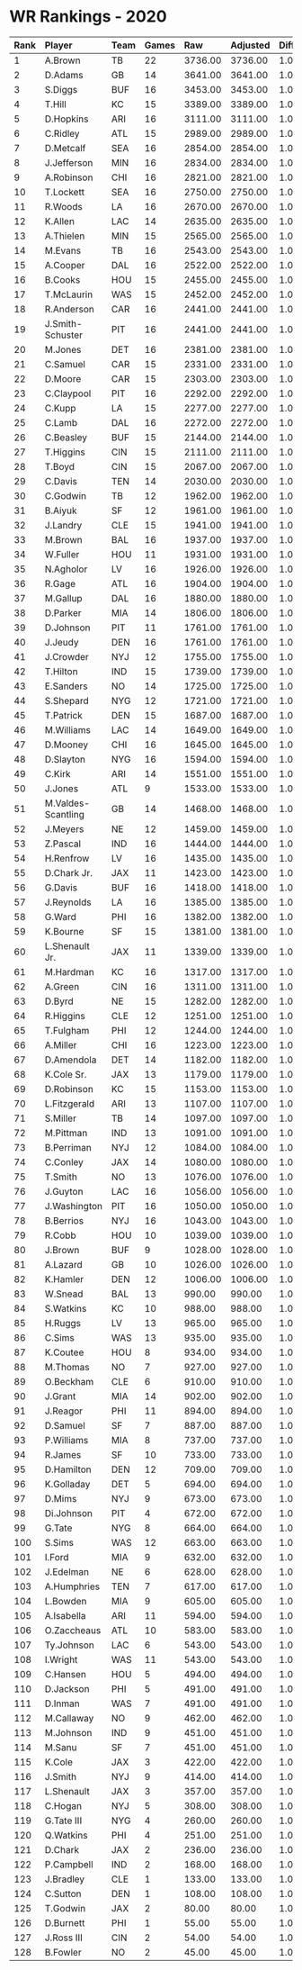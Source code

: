 # WR Rankings - 2020

| Rank | Player             | Team | Games | Raw     | Adjusted | Difficulty | Avg/Game | Typical | Consistency | Trend    |
| :----| :------------------| :----| :-----| :-------| :--------| :----------| :--------| :-------| :-----------| :--------|
| 1    | A.Brown            | TB   | 22    | 3736.00 | 3736.00  | 1.000      | 169.82   | 159.50  | 10/3/9      | +123.2%  |
| 2    | D.Adams            | GB   | 14    | 3641.00 | 3641.00  | 1.000      | 260.07   | 250.50  | 6/2/6       | +119.7%  |
| 3    | S.Diggs            | BUF  | 16    | 3453.00 | 3453.00  | 1.000      | 215.81   | 220.50  | 9/1/6       | +75.8%   |
| 4    | T.Hill             | KC   | 15    | 3389.00 | 3389.00  | 1.000      | 225.93   | 211.50  | 8/1/6       | +99.3%   |
| 5    | D.Hopkins          | ARI  | 16    | 3111.00 | 3111.00  | 1.000      | 194.44   | 192.50  | 7/0/9       | +117.1%  |
| 6    | C.Ridley           | ATL  | 15    | 2989.00 | 2989.00  | 1.000      | 199.27   | 215.50  | 10/0/5      | +93.1%   |
| 7    | D.Metcalf          | SEA  | 16    | 2854.00 | 2854.00  | 1.000      | 178.38   | 186.00  | 8/2/6       | +136.2%  |
| 8    | J.Jefferson        | MIN  | 16    | 2834.00 | 2834.00  | 1.000      | 177.12   | 180.00  | 8/1/7       | +172.9%  |
| 9    | A.Robinson         | CHI  | 16    | 2821.00 | 2821.00  | 1.000      | 176.31   | 178.50  | 9/0/7       | +106.3%  |
| 10   | T.Lockett          | SEA  | 16    | 2750.00 | 2750.00  | 1.000      | 171.88   | 151.50  | 10/0/6      | +212.3%  |
| 11   | R.Woods            | LA   | 16    | 2670.00 | 2670.00  | 1.000      | 166.88   | 164.00  | 7/2/7       | +101.7%  |
| 12   | K.Allen            | LAC  | 14    | 2635.00 | 2635.00  | 1.000      | 188.21   | 182.50  | 7/1/6       | +131.0%  |
| 13   | A.Thielen          | MIN  | 15    | 2565.00 | 2565.00  | 1.000      | 171.00   | 174.00  | 8/0/7       | +185.9%  |
| 14   | M.Evans            | TB   | 16    | 2543.00 | 2543.00  | 1.000      | 158.94   | 151.50  | 7/1/8       | +146.5%  |
| 15   | A.Cooper           | DAL  | 16    | 2522.00 | 2522.00  | 1.000      | 157.62   | 169.50  | 7/4/5       | +104.2%  |
| 16   | B.Cooks            | HOU  | 15    | 2455.00 | 2455.00  | 1.000      | 163.67   | 164.00  | 9/1/5       | +157.9%  |
| 17   | T.McLaurin         | WAS  | 15    | 2452.00 | 2452.00  | 1.000      | 163.47   | 175.50  | 7/3/5       | +96.7%   |
| 18   | R.Anderson         | CAR  | 16    | 2441.00 | 2441.00  | 1.000      | 152.56   | 157.50  | 8/0/8       | +93.7%   |
| 19   | J.Smith-Schuster   | PIT  | 16    | 2441.00 | 2441.00  | 1.000      | 152.56   | 163.00  | 8/0/8       | +120.8%  |
| 20   | M.Jones            | DET  | 16    | 2381.00 | 2381.00  | 1.000      | 148.81   | 170.50  | 11/0/5      | +173.8%  |
| 21   | C.Samuel           | CAR  | 15    | 2331.00 | 2331.00  | 1.000      | 155.40   | 163.50  | 8/0/7       | +110.3%  |
| 22   | D.Moore            | CAR  | 15    | 2303.00 | 2303.00  | 1.000      | 153.53   | 153.00  | 7/0/8       | +116.0%  |
| 23   | C.Claypool         | PIT  | 16    | 2292.00 | 2292.00  | 1.000      | 143.25   | 126.50  | 7/1/8       | +196.5%  |
| 24   | C.Kupp             | LA   | 15    | 2277.00 | 2277.00  | 1.000      | 151.80   | 137.50  | 7/1/7       | +103.8%  |
| 25   | C.Lamb             | DAL  | 16    | 2272.00 | 2272.00  | 1.000      | 142.00   | 151.50  | 8/3/5       | +98.6%   |
| 26   | C.Beasley          | BUF  | 15    | 2144.00 | 2144.00  | 1.000      | 142.93   | 139.00  | 9/0/6       | +143.4%  |
| 27   | T.Higgins          | CIN  | 15    | 2111.00 | 2111.00  | 1.000      | 140.73   | 141.00  | 7/1/7       | +128.8%  |
| 28   | T.Boyd             | CIN  | 15    | 2067.00 | 2067.00  | 1.000      | 137.80   | 140.50  | 7/2/6       | +183.9%  |
| 29   | C.Davis            | TEN  | 14    | 2030.00 | 2030.00  | 1.000      | 145.00   | 142.00  | 8/0/6       | +171.1%  |
| 30   | C.Godwin           | TB   | 12    | 1962.00 | 1962.00  | 1.000      | 163.50   | 167.00  | 6/1/5       | +88.1%   |
| 31   | B.Aiyuk            | SF   | 12    | 1961.00 | 1961.00  | 1.000      | 163.42   | 160.50  | 5/0/7       | +131.8%  |
| 32   | J.Landry           | CLE  | 15    | 1941.00 | 1941.00  | 1.000      | 129.40   | 122.00  | 6/4/5       | +105.8%  |
| 33   | M.Brown            | BAL  | 16    | 1937.00 | 1937.00  | 1.000      | 121.06   | 122.00  | 7/1/8       | +135.7%  |
| 34   | W.Fuller           | HOU  | 11    | 1931.00 | 1931.00  | 1.000      | 175.55   | 177.00  | 6/0/5       | INACTIVE |
| 35   | N.Agholor          | LV   | 16    | 1926.00 | 1926.00  | 1.000      | 120.38   | 145.00  | 10/2/4      | +193.1%  |
| 36   | R.Gage             | ATL  | 16    | 1904.00 | 1904.00  | 1.000      | 119.00   | 111.00  | 7/1/8       | +186.2%  |
| 37   | M.Gallup           | DAL  | 16    | 1880.00 | 1880.00  | 1.000      | 117.50   | 106.50  | 8/1/7       | +176.8%  |
| 38   | D.Parker           | MIA  | 14    | 1806.00 | 1806.00  | 1.000      | 129.00   | 134.50  | 8/1/5       | +140.8%  |
| 39   | D.Johnson          | PIT  | 11    | 1761.00 | 1761.00  | 1.000      | 160.09   | 135.00  | 3/1/7       | INACTIVE |
| 40   | J.Jeudy            | DEN  | 16    | 1761.00 | 1761.00  | 1.000      | 110.06   | 101.00  | 7/0/9       | +193.1%  |
| 41   | J.Crowder          | NYJ  | 12    | 1755.00 | 1755.00  | 1.000      | 146.25   | 158.50  | 7/0/5       | +188.3%  |
| 42   | T.Hilton           | IND  | 15    | 1739.00 | 1739.00  | 1.000      | 115.93   | 107.50  | 7/2/6       | +150.6%  |
| 43   | E.Sanders          | NO   | 14    | 1725.00 | 1725.00  | 1.000      | 123.21   | 125.00  | 6/1/7       | +142.9%  |
| 44   | S.Shepard          | NYG  | 12    | 1721.00 | 1721.00  | 1.000      | 143.42   | 142.50  | 7/0/5       | +132.2%  |
| 45   | T.Patrick          | DEN  | 15    | 1687.00 | 1687.00  | 1.000      | 112.47   | 115.50  | 7/1/7       | +167.3%  |
| 46   | M.Williams         | LAC  | 14    | 1649.00 | 1649.00  | 1.000      | 117.79   | 109.50  | 7/0/7       | +244.5%  |
| 47   | D.Mooney           | CHI  | 16    | 1645.00 | 1645.00  | 1.000      | 102.81   | 97.00   | 7/2/7       | +110.4%  |
| 48   | D.Slayton          | NYG  | 16    | 1594.00 | 1594.00  | 1.000      | 99.62    | 91.50   | 8/1/7       | +229.6%  |
| 49   | C.Kirk             | ARI  | 14    | 1551.00 | 1551.00  | 1.000      | 110.79   | 113.00  | 8/1/5       | +194.7%  |
| 50   | J.Jones            | ATL  | 9     | 1533.00 | 1533.00  | 1.000      | 170.33   | 149.50  | 3/0/6       | INACTIVE |
| 51   | M.Valdes-Scantling | GB   | 14    | 1468.00 | 1468.00  | 1.000      | 104.86   | 103.00  | 7/1/6       | +360.3%  |
| 52   | J.Meyers           | NE   | 12    | 1459.00 | 1459.00  | 1.000      | 121.58   | 120.50  | 6/2/4       | +133.9%  |
| 53   | Z.Pascal           | IND  | 16    | 1444.00 | 1444.00  | 1.000      | 90.25    | 78.00   | 7/1/8       | +163.7%  |
| 54   | H.Renfrow          | LV   | 16    | 1435.00 | 1435.00  | 1.000      | 89.69    | 89.50   | 8/2/6       | +117.5%  |
| 55   | D.Chark Jr.        | JAX  | 11    | 1423.00 | 1423.00  | 1.000      | 129.36   | 110.50  | 7/0/4       | +164.4%  |
| 56   | G.Davis            | BUF  | 16    | 1418.00 | 1418.00  | 1.000      | 88.62    | 96.00   | 9/0/7       | +289.0%  |
| 57   | J.Reynolds         | LA   | 16    | 1385.00 | 1385.00  | 1.000      | 86.56    | 90.50   | 9/0/7       | +169.3%  |
| 58   | G.Ward             | PHI  | 16    | 1382.00 | 1382.00  | 1.000      | 86.38    | 95.50   | 8/3/5       | +253.1%  |
| 59   | K.Bourne           | SF   | 15    | 1381.00 | 1381.00  | 1.000      | 92.07    | 91.50   | 8/1/6       | +126.4%  |
| 60   | L.Shenault Jr.     | JAX  | 11    | 1339.00 | 1339.00  | 1.000      | 121.73   | 117.50  | 5/0/6       | +151.8%  |
| 61   | M.Hardman          | KC   | 16    | 1317.00 | 1317.00  | 1.000      | 82.31    | 84.00   | 9/1/6       | +209.0%  |
| 62   | A.Green            | CIN  | 16    | 1311.00 | 1311.00  | 1.000      | 81.94    | 84.00   | 8/0/8       | +493.7%  |
| 63   | D.Byrd             | NE   | 15    | 1282.00 | 1282.00  | 1.000      | 85.47    | 81.50   | 9/1/5       | +268.5%  |
| 64   | R.Higgins          | CLE  | 12    | 1251.00 | 1251.00  | 1.000      | 104.25   | 126.50  | 8/1/3       | +189.7%  |
| 65   | T.Fulgham          | PHI  | 12    | 1244.00 | 1244.00  | 1.000      | 103.67   | 117.00  | 7/0/5       | +444.6%  |
| 66   | A.Miller           | CHI  | 16    | 1223.00 | 1223.00  | 1.000      | 76.44    | 80.50   | 11/0/5      | +213.2%  |
| 67   | D.Amendola         | DET  | 14    | 1182.00 | 1182.00  | 1.000      | 84.43    | 77.00   | 6/0/8       | +137.7%  |
| 68   | K.Cole Sr.         | JAX  | 13    | 1179.00 | 1179.00  | 1.000      | 90.69    | 79.00   | 7/0/6       | +248.0%  |
| 69   | D.Robinson         | KC   | 15    | 1153.00 | 1153.00  | 1.000      | 76.87    | 73.50   | 8/0/7       | +221.0%  |
| 70   | L.Fitzgerald       | ARI  | 13    | 1107.00 | 1107.00  | 1.000      | 85.15    | 82.50   | 5/1/7       | +173.7%  |
| 71   | S.Miller           | TB   | 14    | 1097.00 | 1097.00  | 1.000      | 78.36    | 71.50   | 8/0/6       | +507.7%  |
| 72   | M.Pittman          | IND  | 13    | 1091.00 | 1091.00  | 1.000      | 83.92    | 78.00   | 6/2/5       | +147.1%  |
| 73   | B.Perriman         | NYJ  | 12    | 1084.00 | 1084.00  | 1.000      | 90.33    | 87.00   | 7/0/5       | +251.7%  |
| 74   | C.Conley           | JAX  | 14    | 1080.00 | 1080.00  | 1.000      | 77.14    | 66.50   | 5/0/9       | +133.3%  |
| 75   | T.Smith            | NO   | 13    | 1076.00 | 1076.00  | 1.000      | 82.77    | 68.50   | 5/0/8       | +287.3%  |
| 76   | J.Guyton           | LAC  | 16    | 1056.00 | 1056.00  | 1.000      | 66.00    | 53.50   | 7/0/9       | +243.7%  |
| 77   | J.Washington       | PIT  | 16    | 1050.00 | 1050.00  | 1.000      | 65.62    | 69.00   | 10/0/6      | +349.7%  |
| 78   | B.Berrios          | NYJ  | 16    | 1043.00 | 1043.00  | 1.000      | 65.19    | 76.50   | 9/1/6       | +641.1%  |
| 79   | R.Cobb             | HOU  | 10    | 1039.00 | 1039.00  | 1.000      | 103.90   | 92.00   | 5/0/5       | INACTIVE |
| 80   | J.Brown            | BUF  | 9     | 1028.00 | 1028.00  | 1.000      | 114.22   | 108.50  | 4/0/5       | +399.2%  |
| 81   | A.Lazard           | GB   | 10    | 1026.00 | 1026.00  | 1.000      | 102.60   | 84.00   | 4/2/4       | +202.4%  |
| 82   | K.Hamler           | DEN  | 12    | 1006.00 | 1006.00  | 1.000      | 83.83    | 87.00   | 6/1/5       | +245.1%  |
| 83   | W.Snead            | BAL  | 13    | 990.00  | 990.00   | 1.000      | 76.15    | 61.50   | 7/0/6       | +307.6%  |
| 84   | S.Watkins          | KC   | 10    | 988.00  | 988.00   | 1.000      | 98.80    | 93.50   | 4/3/3       | +105.9%  |
| 85   | H.Ruggs            | LV   | 13    | 965.00  | 965.00   | 1.000      | 74.23    | 63.50   | 6/0/7       | +271.3%  |
| 86   | C.Sims             | WAS  | 13    | 935.00  | 935.00   | 1.000      | 71.92    | 67.00   | 6/0/7       | +370.8%  |
| 87   | K.Coutee           | HOU  | 8     | 934.00  | 934.00   | 1.000      | 116.75   | 126.00  | 5/0/3       | +145.9%  |
| 88   | M.Thomas           | NO   | 7     | 927.00  | 927.00   | 1.000      | 132.43   | 137.00  | 4/0/3       | INACTIVE |
| 89   | O.Beckham          | CLE  | 6     | 910.00  | 910.00   | 1.000      | 151.67   | 125.00  | 3/1/2       | INACTIVE |
| 90   | J.Grant            | MIA  | 14    | 902.00  | 902.00   | 1.000      | 64.43    | 59.50   | 5/2/7       | +140.4%  |
| 91   | J.Reagor           | PHI  | 11    | 894.00  | 894.00   | 1.000      | 81.27    | 79.50   | 5/0/6       | +72.7%   |
| 92   | D.Samuel           | SF   | 7     | 887.00  | 887.00   | 1.000      | 126.71   | 122.00  | 3/0/4       | INACTIVE |
| 93   | P.Williams         | MIA  | 8     | 737.00  | 737.00   | 1.000      | 92.12    | 103.00  | 6/0/2       | INACTIVE |
| 94   | R.James            | SF   | 10    | 733.00  | 733.00   | 1.000      | 73.30    | 52.50   | 5/0/5       | +1504.7% |
| 95   | D.Hamilton         | DEN  | 12    | 709.00  | 709.00   | 1.000      | 59.08    | 78.50   | 9/0/3       | +416.5%  |
| 96   | K.Golladay         | DET  | 5     | 694.00  | 694.00   | 1.000      | 138.80   | 165.50  | 2/1/2       | INACTIVE |
| 97   | D.Mims             | NYJ  | 9     | 673.00  | 673.00   | 1.000      | 74.78    | 85.00   | 5/0/4       | +169.6%  |
| 98   | Di.Johnson         | PIT  | 4     | 672.00  | 672.00   | 1.000      | 168.00   | 183.50  | 2/0/2       | N/A      |
| 99   | G.Tate             | NYG  | 8     | 664.00  | 664.00   | 1.000      | 83.00    | 89.00   | 3/1/4       | INACTIVE |
| 100  | S.Sims             | WAS  | 12    | 663.00  | 663.00   | 1.000      | 55.25    | 59.00   | 6/0/6       | +357.1%  |
| 101  | I.Ford             | MIA  | 9     | 632.00  | 632.00   | 1.000      | 70.22    | 64.00   | 5/0/4       | +166.3%  |
| 102  | J.Edelman          | NE   | 6     | 628.00  | 628.00   | 1.000      | 104.67   | 93.00   | 4/0/2       | INACTIVE |
| 103  | A.Humphries        | TEN  | 7     | 617.00  | 617.00   | 1.000      | 88.14    | 92.50   | 3/1/3       | INACTIVE |
| 104  | L.Bowden           | MIA  | 9     | 605.00  | 605.00   | 1.000      | 67.22    | 64.00   | 5/0/4       | +1243.5% |
| 105  | A.Isabella         | ARI  | 11    | 594.00  | 594.00   | 1.000      | 54.00    | 53.50   | 7/1/3       | INACTIVE |
| 106  | O.Zaccheaus        | ATL  | 10    | 583.00  | 583.00   | 1.000      | 58.30    | 48.50   | 7/0/3       | INACTIVE |
| 107  | Ty.Johnson         | LAC  | 6     | 543.00  | 543.00   | 1.000      | 90.50    | 103.50  | 4/0/2       | +224.2%  |
| 108  | I.Wright           | WAS  | 11    | 543.00  | 543.00   | 1.000      | 49.36    | 48.50   | 6/0/5       | +382.3%  |
| 109  | C.Hansen           | HOU  | 5     | 494.00  | 494.00   | 1.000      | 98.80    | 88.50   | 2/0/3       | N/A      |
| 110  | D.Jackson          | PHI  | 5     | 491.00  | 491.00   | 1.000      | 98.20    | 111.00  | 3/0/2       | N/A      |
| 111  | D.Inman            | WAS  | 7     | 491.00  | 491.00   | 1.000      | 70.14    | 63.00   | 4/0/3       | INACTIVE |
| 112  | M.Callaway         | NO   | 9     | 462.00  | 462.00   | 1.000      | 51.33    | 42.00   | 5/0/4       | +1188.9% |
| 113  | M.Johnson          | IND  | 9     | 451.00  | 451.00   | 1.000      | 50.11    | 35.00   | 4/0/5       | +795.1%  |
| 114  | M.Sanu             | SF   | 7     | 451.00  | 451.00   | 1.000      | 64.43    | 67.50   | 5/0/2       | +100.0%  |
| 115  | K.Cole             | JAX  | 3     | 422.00  | 422.00   | 1.000      | 140.67   | 140.67  | 1/0/2       | INACTIVE |
| 116  | J.Smith            | NYJ  | 9     | 414.00  | 414.00   | 1.000      | 46.00    | 46.50   | 6/0/3       | +715.1%  |
| 117  | L.Shenault         | JAX  | 3     | 357.00  | 357.00   | 1.000      | 119.00   | 119.00  | 1/1/1       | INACTIVE |
| 118  | C.Hogan            | NYJ  | 5     | 308.00  | 308.00   | 1.000      | 61.60    | 49.50   | 2/0/3       | INACTIVE |
| 119  | G.Tate III         | NYG  | 4     | 260.00  | 260.00   | 1.000      | 65.00    | 74.00   | 2/1/1       | N/A      |
| 120  | Q.Watkins          | PHI  | 4     | 251.00  | 251.00   | 1.000      | 62.75    | 77.50   | 2/0/2       | N/A      |
| 121  | D.Chark            | JAX  | 2     | 236.00  | 236.00   | 1.000      | 118.00   | 118.00  | 1/0/1       | INACTIVE |
| 122  | P.Campbell         | IND  | 2     | 168.00  | 168.00   | 1.000      | 84.00    | 84.00   | 1/0/1       | INACTIVE |
| 123  | J.Bradley          | CLE  | 1     | 133.00  | 133.00   | 1.000      | 133.00   | 133.00  | 0/1/0       | N/A      |
| 124  | C.Sutton           | DEN  | 1     | 108.00  | 108.00   | 1.000      | 108.00   | 108.00  | 0/1/0       | INACTIVE |
| 125  | T.Godwin           | JAX  | 2     | 80.00   | 80.00    | 1.000      | 40.00    | 40.00   | 1/0/1       | N/A      |
| 126  | D.Burnett          | PHI  | 1     | 55.00   | 55.00    | 1.000      | 55.00    | 55.00   | 0/1/0       | INACTIVE |
| 127  | J.Ross III         | CIN  | 2     | 54.00   | 54.00    | 1.000      | 27.00    | 27.00   | 1/0/1       | INACTIVE |
| 128  | B.Fowler           | NO   | 2     | 45.00   | 45.00    | 1.000      | 22.50    | 22.50   | 1/0/1       | INACTIVE |

